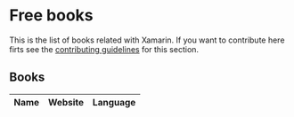 # Free books

This is the list of books related with Xamarin. If you want to contribute here firts see the [contributing guidelines](contributing-guidelines.md) for this section.

## Books

Name | Website | Language
------------ | ------- | -------
